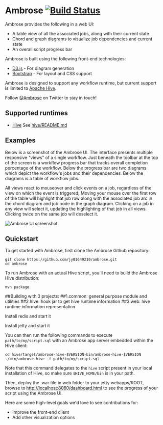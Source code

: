 # Ambrose [![Build Status](https://secure.travis-ci.org/twitter/ambrose.png)](http://travis-ci.org/twitter/ambrose)

Ambrose provides the following in a web UI:

* A table view of all the associated jobs, along with their current state
* Chord and graph diagrams to visualize job dependencies and current state
* An overall script progress bar

Ambrose is built using the following front-end technologies:

* [D3.js](http://d3js.org) - For diagram generation
* [Bootstrap](http://twitter.github.com/bootstrap/) - For layout and CSS support

Ambrose is designed to support any workflow runtime, but current support is limited to [Apache
Hive](http://hive.apache.org/).

Follow [@Ambrose](https://twitter.com/ambrose) on Twitter to stay in touch!

## Supported runtimes

* [Hive](http://hive.apache.org/) See [hive/README.md](https://github.com/twitter/ambrose/blob/master/hive/README.md)

## Examples

Below is a screenshot of the Ambrose UI. The interface presents multiple responsive "views" of a
single workflow. Just beneath the toolbar at the top of the screen is a workflow progress bar that
tracks overall completion percentage of the workflow. Below the progress bar are two diagrams which
depict the workflow's jobs and their dependencies. Below the diagrams is a table of workflow
jobs.

All views react to mouseover and click events on a job, regardless of the view on which the event is
triggered; Moving your mouse over the first row of the table will highlight that job row along with
the associated job arc in the chord diagram and job node in the graph diagram. Clicking on a job in
any view will select it, updating the highlighting of that job in all views. Clicking twice on the
same job will deselect it.

![Ambrose UI screenshot](https://github.com/twitter/ambrose/raw/master/docs/img/ambrose-ss1.png)

## Quickstart

To get started with Ambrose, first clone the Ambrose Github repository:

```
git clone https://github.com/jy01649210/ambrose.git
cd ambrose
```

To run Ambrose with an actual Hive script, you'll need to build the Ambrose Hive distribution:

```
mvn package
```

##Building with 3 projects:
##1.common: general purpose module and utilities
##2.hive: hook jar to get hive runtime information
##3.web: hive runtime information representation

Install redis and start it

Install jetty and start it

You can then run the following commands to execute `path/to/my/script.sql` with an Ambrose app server
embedded within the Hive client:

```
cd hive/target/ambrose-hive-$VERSION-bin/ambrose-hive-$VERSION
./bin/ambrose-hive -f path/to/my/script.sql
```

Note that this command delegates to the `hive` script present in your local installation of Hive, so
make sure `$HIVE_HOME/bin` is in your path. 

Then, deploy the .war file in web folder to your jetty webapps/ROOT, browse to
[http://localhost:8080/dashboard.html](http://localhost:8080/dashboard.html) to see the
progress of your script using the Ambrose UI. 

Here are some high-level goals we'd love to see contributions for:

* Improve the front-end client
* Add other visualization options
